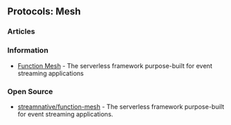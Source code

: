 ## Protocols: Mesh


### Articles



### Information
- [Function Mesh](https://functionmesh.io/) - The serverless framework purpose-built for event streaming applications



### Open Source
- [streamnative/function-mesh](https://github.com/streamnative/function-mesh) - The serverless framework purpose-built for event streaming applications.
